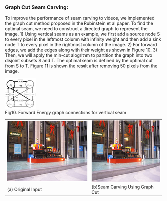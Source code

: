 ### Graph Cut Seam Carving:
To improve the performance of seam carving to videos, we implemented the graph cut method proposed in the Rubinstein et al paper.
To find the optimal seam, we need to construct a directed graph to represent the image. 1) Using vertical seams as an example, we first add a source node S to every pixel in the leftmost column with infinity weight and then add a sink node T to every pixel in the rightmost column of the image. 2) For forward edges, we add the edges along with their weight as shown in Figure 10. 3) Then, we will apply the min-cut alogrithm to partition the graph into two disjoint subsets S and T. The optimal seam is defined by the optimal cut from S to T. Figure 11 is shown the result after removing 50 pixels from the image.

<img src="misc/graghcut.png" width="100" height="100">
<figcaption>Fig10. Forward Energy graph connections for vertical seam</figcaption>


<html>
<body>
<table class="image">
<tr><td><img src="Images/christmas_original.jpg"></td><td><img src="Images/christmas_rm_50cols_GC.png"></tr>
<tr><td class="caption">(a) Original Input</td><td class="caption">(b)Seam Carving Using Graph Cut</td></tr>
</table>
</body>
</html>
